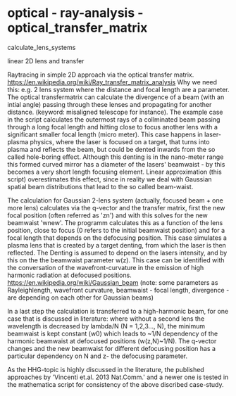 # optical - ray-analysis - optical_transfer_matrix
calculate_lens_systems



linear 2D lens and transfer

Raytracing in simple 2D approach via the optical transfer matrix. 
https://en.wikipedia.org/wiki/Ray_transfer_matrix_analysis
Why we need this: e.g. 2 lens system where the distance and focal length are a parameter. The optical transfermatrix can calculate the divergence of a beam (with an intial angle) passing through these lenses and propagating for another distance. 
(keyword: misaligned telescope for instance). 
The example case in the script calculates the outermost rays of a collminated beam passing through a long focal length
and hitting close to focus another lens with a significant smaller focal length (micro meter). This case happens in laser-plasma physics, where the laser is focused on a target, that turns into plasma and reflects the beam, but could be dented inwards from the 
so called hole-boring effect. Although this denting is in the nano-meter range this formed curved mirror has a diameter of the 
lasers' beamwaist - by this becomes a very short length focusing element. 
Linear approximation (this script) overestimates this effect, since in reality we deal with Gaussian spatial beam distributions
that lead to the so called beam-waist. 

The calculation for Gaussian 2-lens system (actually, focused beam + one more lens) calculates via the q-vector
and the transfer matrix, first the new focal position (often referred as 'zn') and with this solves for the 
new beamwaist 'wnew'. The programm calculates this as a function of the lens position, close to focus (0 refers to the 
initial beamwaist position) and for a focal length that depends on the defocusing position. This case simulates a plasma lens
that is created by a target denting, from which the laser is then reflected. The Denting is assumed to depend on the
lasers intensity, and by this on the the beamwaist parameter w(z). This case can be identified with the conversation of the
wavefront-curvature in the emission of high harmonic radiation at defocused positions.
https://en.wikipedia.org/wiki/Gaussian_beam
(note: some parameters as Rayleighlength, wavefront curvature, beamwaist - focal length, divergence - are depending on each other 
for Gaussian beams)

In a last step the calculation is transferred to a high-harmonic beam, for one case that is discussed in literature: 
where without a second lens the wavelength is decreased by lambda/N (N = 1,2,3..., N), the minimum beamwaist is kept 
constant (w0) which leads to ~1/N dependency of the harmonic beamwaist at defocused positions (w(z,N)~1/N). The q-vector
changes and the new beamwaist for different defocusing position has a particular dependency on N and z- the defocusing 
parameter. 

As the HHG-topic is highly discussed in the literature, the published approaches by 'Vincenti et.al. 2013 Nat.Comm.' and a 
newer one is tested in the mathematica script for consistency of the above discribed case-study.
